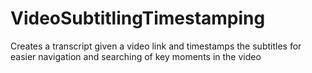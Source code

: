 # VideoSubtitlingTimestamping
Creates a transcript given a video link and timestamps the subtitles for easier navigation and searching of key moments in the video
